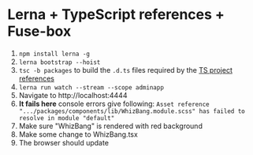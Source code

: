 # Lerna + TypeScript references + Fuse-box

1. `npm install lerna -g`
2. `lerna bootstrap --hoist`
3. `tsc -b packages` to build the `.d.ts` files required by the [TS project references](https://www.typescriptlang.org/docs/handbook/project-references.html)
4. `lerna run watch --stream --scope adminapp`
5. Navigate to http://localhost:4444
6. **It fails here** console errors give following: `Asset reference ".../packages/components/lib/WhizBang.module.scss" has failed to resolve in module "default"`
7. Make sure "WhizBang" is rendered with red background
8. Make some change to WhizBang.tsx
9. The browser should update
